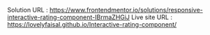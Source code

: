Solution URL : https://www.frontendmentor.io/solutions/responsive-interactive-rating-component-IBrmaZHGiJ
Live site URL : https://lovelyfaisal.github.io/Interactive-rating-component/
